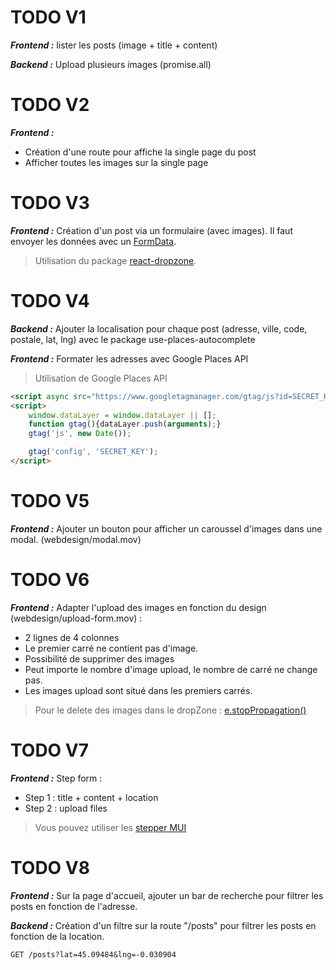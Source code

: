 # TODO V1

***Frontend :***
lister les posts (image + title + content)

***Backend :***
Upload plusieurs images (promise.all)
# TODO V2

***Frontend :***
- Création d'une route pour affiche la single page du post
- Afficher toutes les images sur la single page
# TODO V3

***Frontend :***
Création d'un post via un formulaire (avec images). Il faut envoyer les données avec un [FormData](https://developer.mozilla.org/en-US/docs/Web/API/FormData/FormData). 

> Utilisation du package [react-dropzone](https://react-dropzone.js.org).
# TODO V4

***Backend :***
Ajouter la localisation pour chaque post (adresse, ville, code, postale, lat, lng) avec le package use-places-autocomplete

***Frontend :*** Formater les adresses avec Google Places API

> Utilisation de Google Places API


```html
<script async src="https://www.googletagmanager.com/gtag/js?id=SECRET_KEY"></script>
<script>
    window.dataLayer = window.dataLayer || [];
    function gtag(){dataLayer.push(arguments);}
    gtag('js', new Date());

    gtag('config', 'SECRET_KEY');
</script>
```
# TODO V5

***Frontend :***
Ajouter un bouton pour afficher un caroussel d'images dans une modal. (webdesign/modal.mov) 
# TODO V6

***Frontend :***
Adapter l'upload des images en fonction du design (webdesign/upload-form.mov) : 
- 2 lignes de 4 colonnes
- Le premier carré ne contient pas d'image.
- Possibilité de supprimer des images
- Peut importe le nombre d'image upload, le nombre de carré ne change pas.
- Les images upload sont situé dans les premiers carrés.

> Pour le delete des images dans le dropZone : [e.stopPropagation()](https://developer.mozilla.org/en-US/docs/Web/API/Event/stopPropagation)
# TODO V7

***Frontend :***
Step form : 
- Step 1 : title + content + location
- Step 2 : upload files

> Vous pouvez utiliser les [stepper MUI](https://mui.com/material-ui/react-stepper/)
# TODO V8

***Frontend :***
Sur la page d'accueil, ajouter un bar de recherche pour filtrer les posts en fonction de l'adresse.

***Backend :***
Création d'un filtre sur la route "/posts" pour filtrer les posts en fonction de la location.

```http
GET /posts?lat=45.09484&lng=-0.030904
```